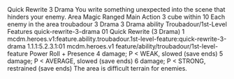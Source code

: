 <ability>
  <name>Quick Rewrite</name>
  <cost>3 Drama</cost>
  <flavor>You write something unexpected into the scene that hinders your enemy.</flavor>
  <keywords>
    <keyword>Area</keyword>
    <keyword>Magic</keyword>
    <keyword>Ranged</keyword>
  </keywords>
  <type>Main Action</type>
  <distance>3 cube within 10</distance>
  <target>Each enemy in the area</target>
  <metadata>
    <class>troubadour</class>
    <cost>3 Drama</cost>
    <cost_amount>3</cost_amount>
    <cost_resource>Drama</cost_resource>
    <feature_type>ability</feature_type>
    <file_dpath>Troubadour/1st-Level Features</file_dpath>
    <item_id>quick-rewrite-3-drama</item_id>
    <item_index>01</item_index>
    <item_name>Quick Rewrite (3 Drama)</item_name>
    <level>1</level>
    <scc>mcdm.heroes.v1:feature.ability.troubadour.1st-level-feature:quick-rewrite-3-drama</scc>
    <scdc>1.1.1:5.2.3.1:01</scdc>
    <source>mcdm.heroes.v1</source>
    <type>feature/ability/troubadour/1st-level-feature</type>
  </metadata>
  <effects>
    <effect type="roll">
      <roll>Power Roll + Presence</roll>
      <t1>4 damage; P &lt; WEAK, slowed (save ends)</t1>
      <t2>5 damage; P &lt; AVERAGE, slowed (save ends)</t2>
      <t3>6 damage; P &lt; STRONG, restrained (save ends)</t3>
    </effect>
    <effect type="mundane">The area is difficult terrain for enemies.</effect>
  </effects>
</ability>
